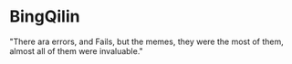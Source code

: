 # BingQilin
"There ara errors, and Fails, but the memes, they were the most of them, almost all of them were invaluable."
